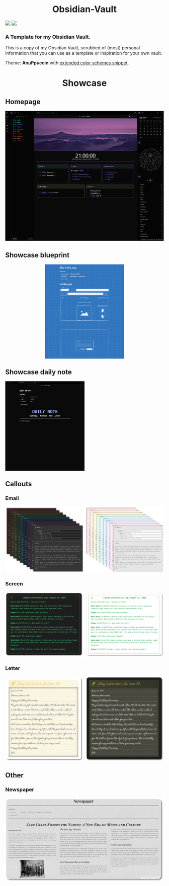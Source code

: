 <h1 align="center">Obsidian-Vault</h1>

![](https://img.shields.io/github/release-date/stormyark/Obsidian-Vault) ![](https://img.shields.io/github/license/stormyark/Obsidian-Vault)
### A Template for my Obsidian Vault.

This is a copy of my Obsidian Vault, scrubbed of (most) personal information that you can use as a template or inspiration for your own vault.

Theme: **AnuPpuccin** with [extended color schemes snippet](./.obsidian/snippets/extended-colorschemes.css).

<h1 align="center">Showcase</h1>

## Homepage
![homepage](./Vault/showcase/showcase_v5.png)

## Showcase blueprint
<div
    align="center">
    <a href="./.obsidian/snippets/extended-colorschemes.css" target="_blank">
        <img src="./Vault/showcase/showcase_blueprint.png" width="50%" align="center" border="solid" border-radius=6px>
    </a>
</div>

## Showcase daily note
<img src="./Vault/showcase/showcase_daily_v2.png" width="50%" align="center">

## Callouts
### Email
![email](./Vault/showcase/email.png)
### Screen
![screen](./Vault/showcase/screen.png)
### Letter
![letter](./Vault/showcase/letter.png)

## Other
### Newspaper
![newspaper](./Vault/showcase/newspaper.png)
